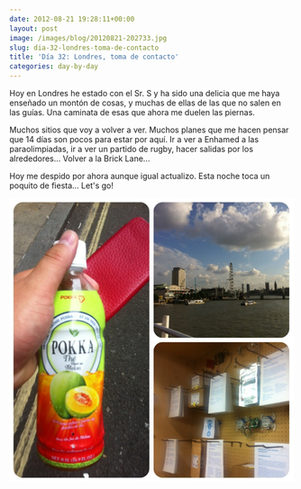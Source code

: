 ```yaml
---
date: 2012-08-21 19:28:11+00:00
layout: post
image: /images/blog/20120821-202733.jpg
slug: dia-32-londres-toma-de-contacto
title: 'Día 32: Londres, toma de contacto'
categories: day-by-day
---
```


Hoy en Londres he estado con el Sr. S y ha sido una delicia que me haya enseñado un montón de cosas, y muchas de ellas de las que no salen en las guías. Una caminata de esas que ahora me duelen las piernas.

Muchos sitios que voy a volver a ver. Muchos planes que me hacen pensar que 14 días son pocos para estar por aquí. Ir a ver a Enhamed a las paraolimpiadas, ir a ver un partido de rugby, hacer salidas por los alrededores... Volver a la Brick Lane...

Hoy me despido por ahora aunque igual actualizo. Esta noche toca un poquito de fiesta... Let's go!

[![20120821-202733.jpg](/images/blog/20120821-202733.jpg)](/images/blog/20120821-202733.jpg)

